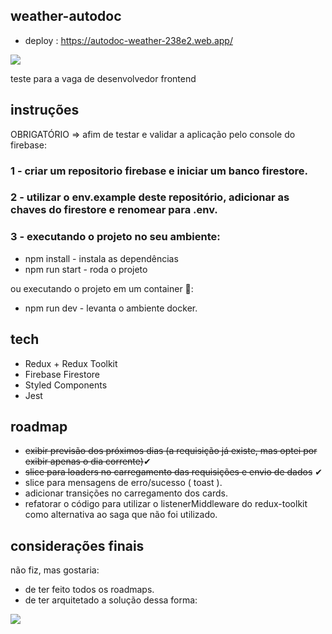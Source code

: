 ## weather-autodoc

* deploy : https://autodoc-weather-238e2.web.app/

![](https://i.imgur.com/mchSd7S.png)

teste para a vaga de desenvolvedor frontend

## instruções

OBRIGATÓRIO => afim de testar e validar a aplicação pelo console do firebase:

### 1 - criar um repositorio firebase e iniciar um banco firestore.
### 2 - utilizar o env.example deste repositório, adicionar as chaves do firestore e renomear para .env.
### 3 - executando o projeto no seu ambiente:

* npm install - instala as dependências 
* npm run start - roda o projeto

ou executando o projeto em um container 🐳:

* npm run dev - levanta o ambiente docker.


## tech

* Redux + Redux Toolkit
* Firebase Firestore
* Styled Components
* Jest

## roadmap

* <s>exibir previsão dos próximos dias (a requisição já existe, mas optei por exibir apenas o dia corrente)</s>✔
* <s>slice para loaders no carregamento das requisições e envio de dados</s> ✔
* slice para mensagens de erro/sucesso ( toast ).
* adicionar transições no carregamento dos cards.
* refatorar o código para utilizar o listenerMiddleware do redux-toolkit como alternativa ao saga que não foi utilizado.

## considerações finais

não fiz, mas gostaria:

* de ter feito todos os roadmaps.
* de ter arquitetado a solução dessa forma:

![](https://i.imgur.com/UTNZNIf.png)
